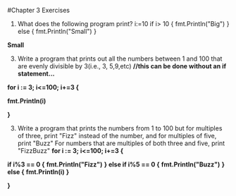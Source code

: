 #Chapter 3 Exercises

1) What does the following program print?
i:=10
if i> 10 {
  fmt.Println("Big")
} else {
  fmt.Println("Small")
}

**Small**


3) Write a program that prints out all the numbers between 1 and 100 that are evenly divisible by 3(i.e., 3, 5,9,etc)
**//this can be done without an if statement...**

**for i := 3; i<=100; i+=3 {**

  **fmt.Println(i)**
  
**}**

3) Write a program that prints the numbers from 1 to 100 but for multiples of three, print "Fizz" instead of the number, and for multiples of five, print "Buzz"  For numbers that are multiples of both three and five, print "FizzBuzz"
**for i := 3; i<=100; i+=3 {**

  **if i%3 == 0 {**
      **fmt.Println("Fizz")**
    **} else if i%5 == 0 {**
      **fmt.Println("Buzz")**
    **} else {**
      **fmt.Println(i)**
    **}**  
  
**}**

